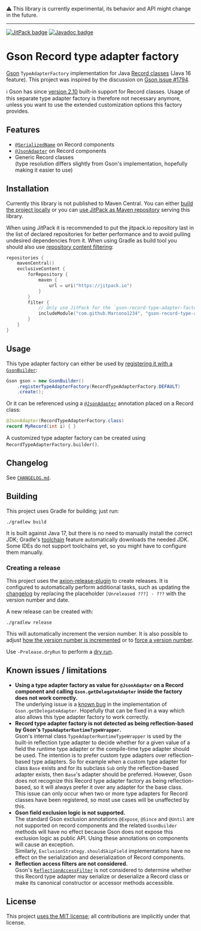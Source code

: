 :warning: This library is currently experimental, its behavior and API might change in the future.

---

[![JitPack badge](https://img.shields.io/jitpack/v/github/Marcono1234/gson-record-type-adapter-factory)](https://jitpack.io/#Marcono1234/gson-record-type-adapter-factory)
[![Javadoc badge](https://img.shields.io/badge/-javadoc-success)](https://jitpack.io/com/github/Marcono1234/gson-record-type-adapter-factory/latest/javadoc/)

# Gson Record type adapter factory

[Gson](https://github.com/google/gson) `TypeAdapterFactory` implementation for Java
[Record classes](https://docs.oracle.com/en/java/javase/17/language/records.html) (Java 16 feature). This project
was inspired by the discussion on [Gson issue #1794](https://github.com/google/gson/issues/1794).

:information_source: Gson has since [version 2.10](https://github.com/google/gson/releases/tag/gson-parent-2.10) built-in support for Record classes. Usage of this separate type adapter factory is therefore not necessary anymore, unless you want to use the extended customization options this factory provides.

## Features
- [`@SerializedName`](https://javadoc.io/doc/com.google.code.gson/gson/latest/com.google.gson/com/google/gson/annotations/SerializedName.html) on Record components
- [`@JsonAdapter`](https://javadoc.io/doc/com.google.code.gson/gson/latest/com.google.gson/com/google/gson/annotations/JsonAdapter.html) on Record components
- Generic Record classes  
(type resolution differs slightly from Gson's implementation, hopefully making it easier to use)

## Installation
Currently this library is not published to Maven Central. You can either [build the project locally](#building)
or you can [use JitPack as Maven repository](https://jitpack.io/#Marcono1234/gson-record-type-adapter-factory) serving this library.

When using JitPack it is recommended to put the jitpack.io repository last in the list of declared repositories for
better performance and to avoid pulling undesired dependencies from it. When using Gradle as build tool you should also
use [repository content filtering](https://docs.gradle.org/current/userguide/declaring_repositories.html#sec:repository-content-filtering):
```kotlin
repositories {
    mavenCentral()
    exclusiveContent {
        forRepository {
            maven {
                url = uri("https://jitpack.io")
            }
        }
        filter {
            // Only use JitPack for the `gson-record-type-adapter-factory` library
            includeModule("com.github.Marcono1234", "gson-record-type-adapter-factory")
        }
    }
}
```

## Usage
This type adapter factory can either be used by [registering it with a `GsonBuilder`](https://javadoc.io/doc/com.google.code.gson/gson/latest/com.google.gson/com/google/gson/GsonBuilder.html#registerTypeAdapterFactory(com.google.gson.TypeAdapterFactory)):
```java
Gson gson = new GsonBuilder()
    .registerTypeAdapterFactory(RecordTypeAdapterFactory.DEFAULT)
    .create();
```

Or it can be referenced using a [`@JsonAdapter`](https://javadoc.io/doc/com.google.code.gson/gson/latest/com.google.gson/com/google/gson/annotations/JsonAdapter.html)
annotation placed on a Record class:
```java
@JsonAdapter(RecordTypeAdapterFactory.class)
record MyRecord(int i) { }
```

A customized type adapter factory can be created using `RecordTypeAdapterFactory.builder()`.

## Changelog

See [`CHANGELOG.md`](./CHANGELOG.md).

## Building
This project uses Gradle for building; just run:
```
./gradlew build
```

It is built against Java 17, but there is no need to manually install the correct JDK; Gradle's [toolchain](https://docs.gradle.org/current/userguide/toolchains.html)
feature automatically downloads the needed JDK. Some IDEs do not support toolchains yet, so you might have to
configure them manually.

### Creating a release

This project uses the [axion-release-plugin](https://axion-release-plugin.readthedocs.io/en/latest/) to create releases.
It is configured to automatically perform additional tasks, such as updating the [changelog](./CHANGELOG.md) by
replacing the placeholder `[Unreleased ???] - ???` with the version number and date.

A new release can be created with:
```
./gradlew release
```
This will automatically increment the version number. It is also possible to adjust [how the version number is incremented](https://axion-release-plugin.readthedocs.io/en/latest/configuration/version/#incrementing)
or to [force a version number](https://axion-release-plugin.readthedocs.io/en/latest/configuration/force_version/).

Use `-Prelease.dryRun` to perform a [dry run](https://axion-release-plugin.readthedocs.io/en/latest/configuration/dry_run/).

## Known issues / limitations
- **Using a type adapter factory as value for `@JsonAdapter` on a Record component and calling `Gson.getDelegateAdapter`
inside the factory does not work correctly.**  
The underlying issue is a [known bug](https://github.com/google/gson/issues/1028) in the implementation of
`Gson.getDelegateAdapter`. Hopefully that can be fixed in a way which also allows this type adapter factory to work
correctly.
- **Record type adapter factory is not detected as being reflection-based by Gson's `TypeAdapterRuntimeTypeWrapper`.**  
Gson's internal class `TypeAdapterRuntimeTypeWrapper` is used by the built-in reflection type adapter to decide whether
for a given value of a field the runtime type adapter or the compile-time type adapter should be used. The intention is
to prefer custom type adapters over reflection-based type adapters. So for example when a custom type adapter for class
`Base` exists and for its subclass `Sub` only the reflection-based adapter exists, then `Base`'s adapter should be
preferred. However, Gson does not recognize this Record type adapter factory as being reflection-based, so it will
always prefer it over any adapter for the base class.  
This issue can only occur when two or more type adapters for Record classes have been registered, so most use cases
will be unaffected by this.
- **Gson field exclusion logic is not supported.**  
The standard Gson exclusion annotations `@Expose`, `@Since` and `@Until` are not supported on record components and the
related `GsonBuilder` methods will have no effect because Gson does not expose this exclusion logic as public API.
Using these annotations on components will cause an exception.  
Similarly, `ExclusionStrategy.shouldSkipField` implementations have no effect on the serialization and deserialization
of Record components.
- **Reflection access filters are not considered.**  
Gson's [`ReflectionAccessFilter`](https://javadoc.io/doc/com.google.code.gson/gson/latest/com.google.gson/com/google/gson/ReflectionAccessFilter.html)
is not considered to determine whether this Record type adapter may serialize or deserialize a Record class or make its
canonical constructor or accessor methods accessible.

## License
This project [uses the MIT license](./LICENSE.txt); all contributions are implicitly under that license.
